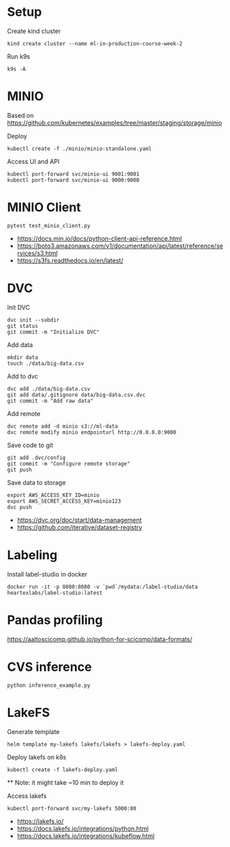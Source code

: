 
# Setup 

Create kind cluster 

```
kind create cluster --name ml-in-production-course-week-2
```

Run k9s 

```
k9s -A
```


# MINIO 

Based on https://github.com/kubernetes/examples/tree/master/staging/storage/minio

Deploy 

```
kubectl create -f ./minio/minio-standalone.yaml
```


Access UI and API 

```
kubectl port-forward svc/minio-ui 9001:9001
kubectl port-forward svc/minio-ui 9000:9000
```

# MINIO Client 


```
pytest test_minio_client.py
```

- https://docs.min.io/docs/python-client-api-reference.html
- https://boto3.amazonaws.com/v1/documentation/api/latest/reference/services/s3.html
- https://s3fs.readthedocs.io/en/latest/


# DVC 



Init DVC

```
dvc init --subdir
git status
git commit -m "Initialize DVC"
```

Add data 

```
mkdir data
touch ./data/big-data.csv
```

Add to dvc

```
dvc add ./data/big-data.csv
git add data/.gitignore data/big-data.csv.dvc
git commit -m "Add raw data"
```

Add remote 

```
dvc remote add -d minio s3://ml-data
dvc remote modify minio endpointurl http://0.0.0.0:9000
```

Save code to git 

```
git add .dvc/config
git commit -m "Configure remote storage"
git push 
```

Save data to storage

```
export AWS_ACCESS_KEY_ID=minio
export AWS_SECRET_ACCESS_KEY=minio123
dvc push
```

- https://dvc.org/doc/start/data-management
- https://github.com/iterative/dataset-registry

# Labeling 

Install label-studio in docker

```
docker run -it -p 8080:8080 -v `pwd`/mydata:/label-studio/data heartexlabs/label-studio:latest
```


# Pandas profiling 

https://aaltoscicomp.github.io/python-for-scicomp/data-formats/


# CVS inference 

```
python inference_example.py
```

# LakeFS 

Generate template 

```
helm template my-lakefs lakefs/lakefs > lakefs-deploy.yaml

```

Deploy lakefs on k8s 

```
kubectl create -f lakefs-deploy.yaml
```
** Note: it might take ~10 min to deploy it 


Access lakefs 

```
kubectl port-forward svc/my-lakefs 5000:80
```


- https://lakefs.io/
- https://docs.lakefs.io/integrations/python.html
- https://docs.lakefs.io/integrations/kubeflow.html




